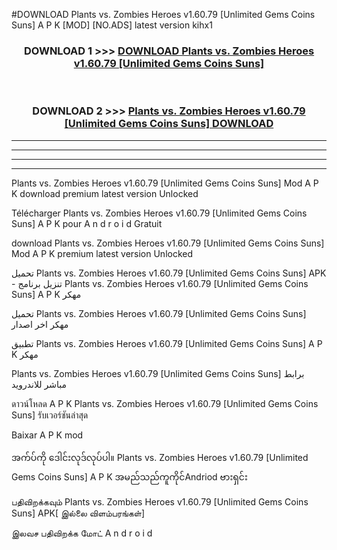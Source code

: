 #DOWNLOAD Plants vs. Zombies Heroes v1.60.79  [Unlimited Gems Coins Suns] A P K [MOD] [NO.ADS] latest version kihx1



<div align="center">

<h3>DOWNLOAD 1 >>> <a href="https://teeasianyam.web.app?sq=Plants vs. Zombies Heroes v1.60.79  [Unlimited Gems Coins Suns]">DOWNLOAD Plants vs. Zombies Heroes v1.60.79  [Unlimited Gems Coins Suns] </a></h3><br>

<h3>DOWNLOAD 2 >>> <a href="https://teeasianyam.web.app?sq=Plants vs. Zombies Heroes v1.60.79  [Unlimited Gems Coins Suns] ">Plants vs. Zombies Heroes v1.60.79  [Unlimited Gems Coins Suns]  DOWNLOAD </a></h3>

</div>


----------------------------------------------------------

----------------------------------------------------------

----------------------------------------------------------

----------------------------------------------------------


Plants vs. Zombies Heroes v1.60.79  [Unlimited Gems Coins Suns]  Mod A P K download premium latest version Unlocked

Télécharger Plants vs. Zombies Heroes v1.60.79  [Unlimited Gems Coins Suns]  A P K pour A n d r o i d Gratuit

download Plants vs. Zombies Heroes v1.60.79  [Unlimited Gems Coins Suns]  Mod A P K premium latest version Unlocked

تحميل Plants vs. Zombies Heroes v1.60.79  [Unlimited Gems Coins Suns]  APK - تنزيل برنامج Plants vs. Zombies Heroes v1.60.79  [Unlimited Gems Coins Suns]  A P K مهكر

تحميل Plants vs. Zombies Heroes v1.60.79  [Unlimited Gems Coins Suns]  مهكر اخر اصدار

تطبيق Plants vs. Zombies Heroes v1.60.79  [Unlimited Gems Coins Suns]  A P K مهكر

Plants vs. Zombies Heroes v1.60.79  [Unlimited Gems Coins Suns]  برابط مباشر للاندرويد

ดาวน์โหลด A P K Plants vs. Zombies Heroes v1.60.79  [Unlimited Gems Coins Suns]  รับเวอร์ชันล่าสุด

Baixar A P K mod

အက်ပ်ကို ဒေါင်းလုဒ်လုပ်ပါ။ Plants vs. Zombies Heroes v1.60.79  [Unlimited Gems Coins Suns]  A P K အမည်သည်ကူကိုင်Andriod ဗားရှင်း

பதிவிறக்கவும் Plants vs. Zombies Heroes v1.60.79  [Unlimited Gems Coins Suns]  APK[ இல்லை விளம்பரங்கள்] 
 
இலவச பதிவிறக்க மோட் A n d r o i d



